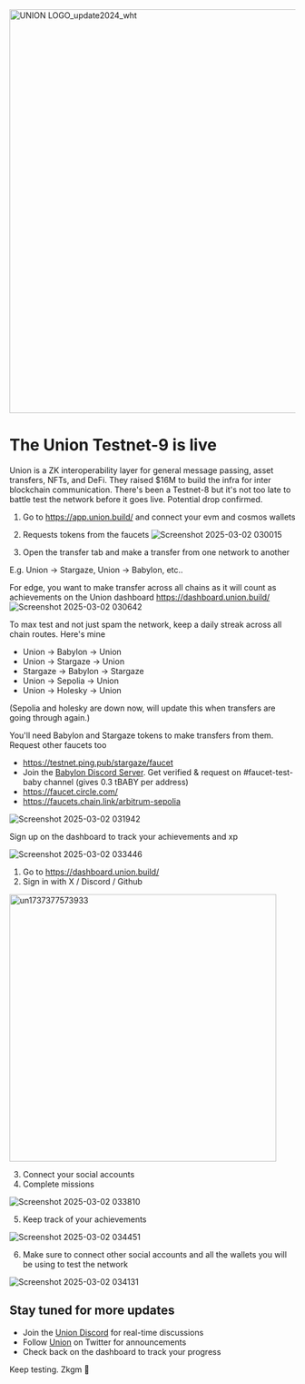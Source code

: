 <img width="710" alt="UNION LOGO_update2024_wht" src="https://github.com/user-attachments/assets/d4fabd30-d4fb-41a9-8509-ffe282e27945" />

# The Union Testnet-9 is live


Union is a ZK interoperability layer for general message passing, asset transfers, NFTs, and DeFi. They raised $16M to build the infra for inter blockchain communication. There's been a Testnet-8 but it's not too late to battle test the network before it goes live. Potential drop confirmed.

1. Go to https://app.union.build/ and connect your evm and cosmos wallets
2. Requests tokens from the faucets
![Screenshot 2025-03-02 030015](https://github.com/user-attachments/assets/507f0d4e-41ad-4265-a163-299201d6be4d)

3. Open the transfer tab and make a transfer from one network to another

E.g. Union -> Stargaze, Union -> Babylon, etc..

For edge, you want to make transfer across all chains as it will count as achievements on the Union dashboard https://dashboard.union.build/
![Screenshot 2025-03-02 030642](https://github.com/user-attachments/assets/8d0940af-92bc-47f3-9f6a-13a1585cf7d2)

To max test and not just spam the network, keep a daily streak across all chain routes. Here's mine
- Union -> Babylon -> Union
- Union -> Stargaze -> Union
- Stargaze -> Babylon -> Stargaze
- Union -> Sepolia -> Union
- Union -> Holesky -> Union

(Sepolia and holesky are down now, will update this when transfers are going through again.)

You'll need Babylon and Stargaze tokens to make transfers from them. Request other faucets too
- https://testnet.ping.pub/stargaze/faucet
- Join the [Babylon Discord Server](https://discord.com/invite/babylonglobal). Get verified & request on #faucet-test-baby channel (gives 0.3 tBABY per address)
- https://faucet.circle.com/
- https://faucets.chain.link/arbitrum-sepolia

![Screenshot 2025-03-02 031942](https://github.com/user-attachments/assets/b8e93add-c82b-4b7e-b531-ebc53df8fb24)

Sign up on the dashboard to track your achievements and xp

![Screenshot 2025-03-02 033446](https://github.com/user-attachments/assets/19574d24-a776-4871-8450-1801d1aaafec)

1. Go to https://dashboard.union.build/
2. Sign in with X / Discord / Github

<img width="470" alt="un1737377573933" src="https://github.com/user-attachments/assets/491df643-49f5-4203-89d5-3b7a3c090701" />

3. Connect your social accounts
4. Complete missions

![Screenshot 2025-03-02 033810](https://github.com/user-attachments/assets/da1483c1-3c2c-45c6-9fef-bab471b0f6f5)

5. Keep track of your achievements

![Screenshot 2025-03-02 034451](https://github.com/user-attachments/assets/350f03af-7958-46b1-b903-ab59dc0ff44e)


6. Make sure to connect other social accounts and all the wallets you will be using to test the network

![Screenshot 2025-03-02 034131](https://github.com/user-attachments/assets/4eb1a426-8f7b-4d11-9828-5aed0e57a1e8)

## Stay tuned for more updates
- Join the [Union Discord](https://discord.gg/union-build) for real-time discussions
- Follow [Union](https://x.com/union_build) on Twitter for announcements
- Check back on the dashboard to track your progress

Keep testing. Zkgm 🦈
